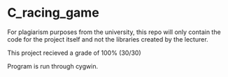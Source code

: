 # C_racing_game
For plagiarism purposes from the university, this repo will only contain the code for the project itself and not the libraries created by the lecturer. 

This project recieved a grade of 100% (30/30) 

Program is run through cygwin.
